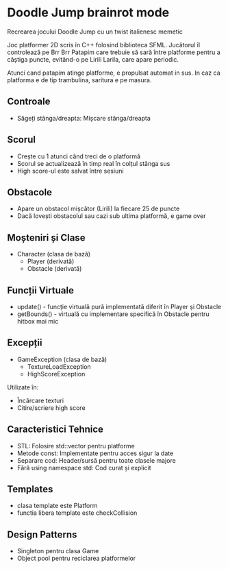 # Doodle Jump brainrot mode

Recrearea jocului Doodle Jump cu un twist italienesc memetic

Joc platformer 2D scris în C++ folosind biblioteca SFML. Jucătorul îl controlează pe Brr Brr Patapim care trebuie să sară între platforme pentru a câștiga puncte, evitând-o pe Lirili Larila, care apare periodic.

Atunci cand patapim atinge platforme, e propulsat automat in sus. In caz ca platforma e de tip trambulina, saritura e pe masura.

## Controale

- Săgeți stânga/dreapta: Mișcare stânga/dreapta

## Scorul

- Crește cu 1 atunci când treci de o platformă
- Scorul se actualizează în timp real în colțul stânga sus
- High score-ul este salvat între sesiuni

## Obstacole

- Apare un obstacol mișcător (Lirili) la fiecare 25 de puncte
- Dacă lovești obstacolul sau cazi sub ultima platformă, e game over



## Moșteniri și Clase
- Character (clasa de bază)
  - Player (derivată)
  - Obstacle (derivată)

## Funcții Virtuale
- update() - funcție virtuală pură implementată diferit în Player și Obstacle
- getBounds() - virtuală cu implementare specifică în Obstacle pentru hitbox mai mic

## Excepții
- GameException (clasa de bază)
  - TextureLoadException
  - HighScoreException

Utilizate în:
- Încărcare texturi
- Citire/scriere high score

## Caracteristici Tehnice
- STL: Folosire std::vector pentru platforme
- Metode const: Implementate pentru acces sigur la date
- Separare cod: Header/sursă pentru toate clasele majore
- Fără using namespace std: Cod curat și explicit

## Templates
- clasa template este Platform
- functia libera template este checkCollision

## Design Patterns
- Singleton pentru clasa Game
- Object pool pentru reciclarea platformelor
